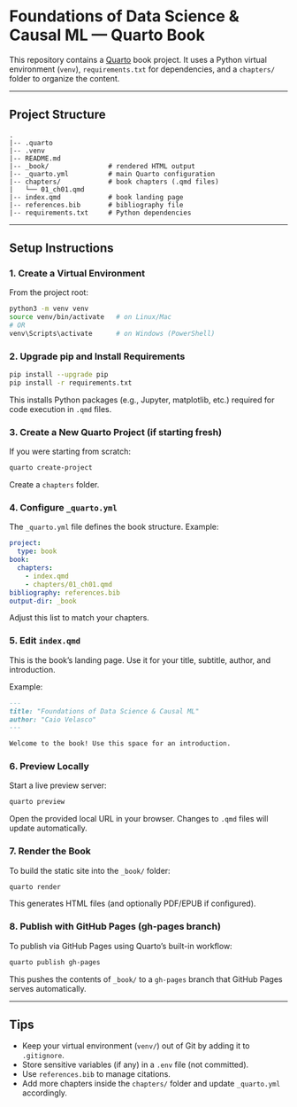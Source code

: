 # Foundations of Data Science & Causal ML — Quarto Book

This repository contains a [Quarto](https://quarto.org) book project. It uses a Python virtual environment (`venv`), `requirements.txt` for dependencies, and a `chapters/` folder to organize the content.

---

## Project Structure

```
.
|-- .quarto
|-- .venv
|-- README.md
|-- _book/               # rendered HTML output
|-- _quarto.yml          # main Quarto configuration
|-- chapters/            # book chapters (.qmd files)
|   └── 01_ch01.qmd
|-- index.qmd            # book landing page
|-- references.bib       # bibliography file
|-- requirements.txt     # Python dependencies
```

---

## Setup Instructions

### 1. Create a Virtual Environment

From the project root:

```bash
python3 -m venv venv
source venv/bin/activate   # on Linux/Mac
# OR
venv\Scripts\activate      # on Windows (PowerShell)
```

### 2. Upgrade pip and Install Requirements

```bash
pip install --upgrade pip
pip install -r requirements.txt
```

This installs Python packages (e.g., Jupyter, matplotlib, etc.) required for code execution in `.qmd` files.

### 3. Create a New Quarto Project (if starting fresh)

If you were starting from scratch:

```bash
quarto create-project
```

Create a `chapters` folder.

### 4. Configure `_quarto.yml`

The `_quarto.yml` file defines the book structure. Example:

```yaml
project:
  type: book
book:
  chapters:
    - index.qmd
    - chapters/01_ch01.qmd
bibliography: references.bib
output-dir: _book
```

Adjust this list to match your chapters.

### 5. Edit `index.qmd`

This is the book’s landing page. Use it for your title, subtitle, author, and introduction.

Example:

```markdown
---
title: "Foundations of Data Science & Causal ML"
author: "Caio Velasco"
---

Welcome to the book! Use this space for an introduction.
```

### 6. Preview Locally

Start a live preview server:

```bash
quarto preview
```

Open the provided local URL in your browser. Changes to `.qmd` files will update automatically.

### 7. Render the Book

To build the static site into the `_book/` folder:

```bash
quarto render
```

This generates HTML files (and optionally PDF/EPUB if configured).

### 8. Publish with GitHub Pages (gh-pages branch)

To publish via GitHub Pages using Quarto’s built-in workflow:

```bash
quarto publish gh-pages
```

This pushes the contents of `_book/` to a `gh-pages` branch that GitHub Pages serves automatically.

---

## Tips

- Keep your virtual environment (`venv/`) out of Git by adding it to `.gitignore`.
- Store sensitive variables (if any) in a `.env` file (not committed).
- Use `references.bib` to manage citations.
- Add more chapters inside the `chapters/` folder and update `_quarto.yml` accordingly.
